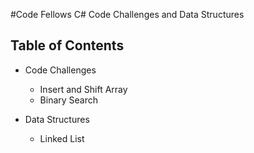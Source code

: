 
#Code Fellows C# Code Challenges and Data Structures

## Table of Contents
* Code Challenges
  - Insert and Shift Array
  - Binary Search

* Data Structures
  - Linked List
